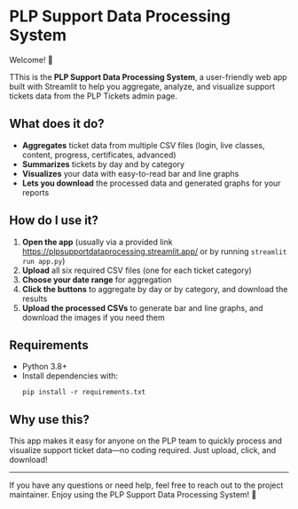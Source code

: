 # PLP Support Data Processing System

Welcome! 👋

TThis is the **PLP Support Data Processing System**, a user-friendly web app built with Streamlit to help you aggregate, analyze, and visualize support tickets data from the PLP Tickets admin page.

## What does it do?
- **Aggregates** ticket data from multiple CSV files (login, live classes, content, progress, certificates, advanced)
- **Summarizes** tickets by day and by category
- **Visualizes** your data with easy-to-read bar and line graphs
- **Lets you download** the processed data and generated graphs for your reports

## How do I use it?
1. **Open the app** (usually via a provided link https://plpsupportdataprocessing.streamlit.app/ or by running `streamlit run app.py`)
2. **Upload** all six required CSV files (one for each ticket category)
3. **Choose your date range** for aggregation
4. **Click the buttons** to aggregate by day or by category, and download the results
5. **Upload the processed CSVs** to generate bar and line graphs, and download the images if you need them

## Requirements
- Python 3.8+
- Install dependencies with:
  ```
  pip install -r requirements.txt
  ```

## Why use this?
This app makes it easy for anyone on the PLP team to quickly process and visualize support ticket data—no coding required. Just upload, click, and download!

---

If you have any questions or need help, feel free to reach out to the project maintainer. Enjoy using the PLP Support Data Processing System! 🚀
